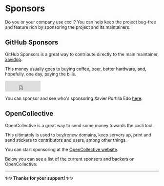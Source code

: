 # Sponsors

Do you or your company use cxcli?
You can help keep the project bug-free and feature rich by sponsoring the
project and its maintainers.

## GitHub Sponsors

GitHub Sponsors is a great way to contribute directly to the main maintainer,
[xavidop](https://github.com/xavidop).

This money usually goes to buying coffee, beer, better hardware, and, hopefully,
one day, paying the bills.

<iframe src="https://github.com/sponsors/xavidop/button" title="Sponsor xavidop" height="35" width="116" style="border: 0;"></iframe>

You can sponsor and see who's sponsoring Xavier Portilla Edo [here](https://github.com/sponsors/xavidop).


## OpenCollective

OpenCollective is a great way to send some money towards the cxcli
tool.

This ultimately is used to buy/renew domains, keep servers up, print and send
stickers to contributors and users, among other things.

You can start sponsoring at the [OpenCollective
website](https://opencollective.com/cxcli).

Below you can see a list of the current sponsors and backers on OpenCollective:

<script src="https://opencollective.com/cxcli/banner.js"></script>

---

**✨✨ Thanks for your support! ✨✨**